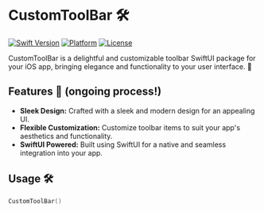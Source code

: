 # CustomToolBar 🛠️

[![Swift Version](https://img.shields.io/badge/swift-5.0-orange.svg)](https://swift.org/)
[![Platform](https://img.shields.io/badge/platform-ios-lightgrey.svg)](https://developer.apple.com/ios/)
[![License](https://img.shields.io/badge/License-MIT-blue.svg)](LICENSE)

CustomToolBar is a delightful and customizable toolbar SwiftUI package for your iOS app, bringing elegance and functionality to your user interface. 🚀

## Features 🌟 (ongoing process!) 

- **Sleek Design:** Crafted with a sleek and modern design for an appealing UI.
- **Flexible Customization:** Customize toolbar items to suit your app's aesthetics and functionality.
- **SwiftUI Powered:** Built using SwiftUI for a native and seamless integration into your app.

## Usage 🛠️

```swift
CustomToolBar()
